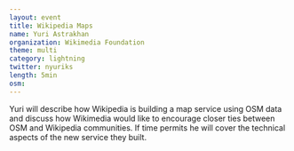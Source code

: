 ```yaml
---
layout: event
title: Wikipedia Maps
name: Yuri Astrakhan
organization: Wikimedia Foundation
theme: multi
category: lightning
twitter: nyuriks
length: 5min
osm:
---
```

Yuri will describe how Wikipedia is building a map service using OSM data and discuss how Wikimedia would like to encourage closer ties between OSM and Wikipedia communities. If time permits he will cover the technical aspects of the new service they built.
